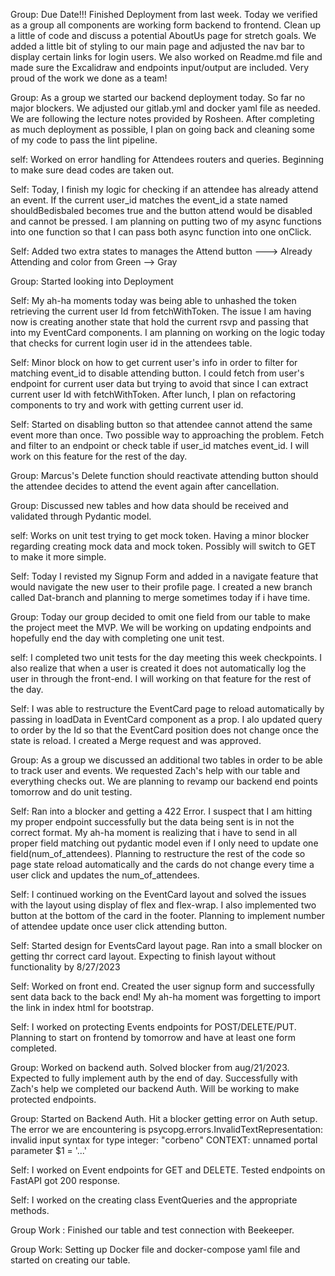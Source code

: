 <!-- September 11,  2023 -->

Group:  Due Date!!! Finished Deployment from last week. Today we verified as a group all components are working form backend to frontend. Clean up a little of code and discuss a potential AboutUs page for stretch goals. We added a little bit of styling to our main page and adjusted the nav bar to display certain links for login users. We also worked on Readme.md file and made sure the Excalidraw and endpoints input/output are included. Very proud of the work we done as a team!

<!-- September 8,  2023 -->

Group:  As a group we started our backend deployment today. So far no major blockers. We adjusted our gitlab.yml and docker yaml file as needed. We are following the lecture notes provided by Rosheen. After completing as much deployment as possible, I plan on going back and cleaning some of my code to pass the lint pipeline.

self: Worked on error handling for Attendees routers and queries. Beginning to make sure dead codes are taken out.

<!-- September 7,  2023 -->

Self:  Today, I finish my logic for checking if an attendee has already attend an event. If the current user_id matches the event_id a state named shouldBedisbaled becomes true and the button attend would be disabled and cannot be pressed. I am planning on putting two of my async functions into one function so that I can pass both async function into one onClick.

Self: Added two extra states to manages the Attend button ---> Already Attending and color from Green --> Gray

Group: Started looking into Deployment

<!-- September 6,  2023 -->

Self: My ah-ha moments today was being able to unhashed the token retrieving the current user Id from fetchWithToken. The issue I am having now is creating another state that hold the current rsvp and passing that into my EventCard components. I am planning on working on the logic today that checks for current login user id in the attendees table.

<!-- September 5,  2023 -->

Self: Minor block on how to get current user's info in order to filter for matching event_id to disable attending button. I could  fetch from user's endpoint for current user data but trying to avoid that since I can extract current user Id with fetchWithToken. After lunch, I plan on refactoring components to try and work with getting current user id.

<!-- September 1,  2023 -->

Self: Started on disabling button so that attendee cannot attend the same event more than once. Two possible way to approaching the problem. Fetch and filter to an endpoint or check table if user_id matches event_id. I will work on this feature for the rest of the day.

Group: Marcus's Delete function should reactivate attending button should the attendee decides to attend the event again after cancellation.

<!-- August 31,  2023 -->

Group: Discussed new tables and how data should be received and validated through Pydantic model.

self: Works on unit test trying to get mock token. Having a minor blocker regarding creating mock data and mock token. Possibly will switch to GET to make it more simple.

<!-- August 30,  2023 -->

Self: Today I revisted my Signup Form and added in a navigate feature that would navigate the new user to their profile page. I created a new branch called Dat-branch and planning to merge sometimes today if i have time.

Group: Today our group decided to omit one field from our table to make the project meet the MVP. We will be working on updating endpoints and hopefully end the day with completing one unit test.

self: I completed two unit tests for the day meeting this week checkpoints. I also realize that when a user is created it does not automatically log the user in through the front-end. I will working on that feature for the rest of the day.

<!-- August 29,  2023 -->

Self: I was able to restructure the EventCard page to reload automatically by passing in loadData in EventCard component as a prop. I alo updated query to order by the Id so that the EventCard position does not change once the state is reload. I created a Merge request and was approved.

Group: As a group we discussed an additional two tables in order to be able to track user and events. We requested Zach's help with our table and everything checks out. We are planning to revamp our backend end points tomorrow and do unit testing.

<!-- August 28,  2023 -->

Self: Ran into a blocker and getting a 422 Error. I suspect that I am hitting my proper endpoint successfully but the data being sent is in not the correct format. My ah-ha moment is realizing that i have to send in all proper field matching out pydantic model even if I only need to update one field(num_of_attendees). Planning to restructure the rest of the code so page state reload automatically and the cards do not change every time a user click and updates the num_of_attendees.


<!-- August 26,  2023 -->

Self: I continued working on the EventCard layout and solved the issues with the layout using display of flex and flex-wrap. I also implemented two button at the bottom of the card in the footer. Planning to implement number of attendee update once user click attending button.



<!-- August 25,  2023 -->

Self: Started design for EventsCard layout page. Ran into a small blocker on getting thr correct card layout. Expecting to finish layout without functionality by 8/27/2023



<!-- August 24,  2023 -->

Self: Worked on front end. Created the user signup form and successfully sent data back to the back end! My ah-ha moment was forgetting to import the link in index html for bootstrap.


<!-- August 23,  2023 -->

Self: I worked on protecting Events endpoints for POST/DELETE/PUT. Planning to start on frontend by tomorrow and have at least one form completed.



<!-- August 22,  2023 -->

Group: Worked on backend auth. Solved blocker from aug/21/2023. Expected to fully implement auth by the end of day. Successfully with Zach's help we completed our backend Auth. Will be working to make protected endpoints.


<!-- August 21,  2023 -->

Group: Started on Backend Auth. Hit a blocker getting error on Auth setup. The error we are encountering is psycopg.errors.InvalidTextRepresentation: invalid input syntax for type integer: "corbeno"
CONTEXT:  unnamed portal parameter $1 = '...'

<!-- August 17,  2023 -->

Self: I worked on Event endpoints for GET and DELETE. Tested endpoints on FastAPI got 200 response.

<!-- August 16, 2023 -->

Self: I worked on the creating class EventQueries and the appropriate methods.

<!-- August 15, 2023 -->

Group Work : Finished our table and test connection with Beekeeper.


<!-- August 14, 2023 -->

Group Work: Setting up Docker file and docker-compose yaml file and started on creating our table.
